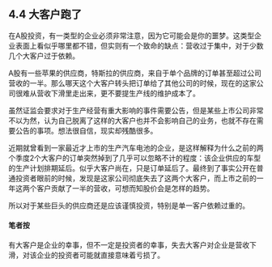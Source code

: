 ## 4.4 大客户跑了
在A股投资，有一类型的企业必须非常注意，因为它可能会是你的噩梦。这类型企业表面上看似乎哪里都不错，但实则有一个致命的缺点：营收过于集中，对于少数几个大客户过于依赖。

A股有一些苹果的供应商，特斯拉的供应商，来自于单个品牌的订单甚至超过公司营收的一半。那么哪天这个大客户转头把订单给了其他公司的时候，现在的这家公司很难从营收下滑里走出来，更不要提生产线的维护成本了。

虽然证监会要求对于生产经营有重大影响的事件需要公告，但是某些上市公司非常不以为然，认为自己脱离了这样的大客户也并不会影响自己的业务，也就不存在需要公告的事项。想法很自信，现实却残酷很多。

近期就曾看到一家最近才上市的生产汽车电池的企业，是这样解释为什么之前的两个季度2个大客户的订单突然掉到了几乎可以忽略不计的程度：该企业供应的车型的生产计划排期延后。似乎大客户尚在，只是订单延后了。最终到了事实公开在普通投资者眼前的时候，发现是这家公司彻底失去了这两个大客户，而上市之前的一年这两个客户贡献了一半的营收，可想而知股价会是怎样的趋势。

所以对于某些巨头的供应商还是应该谨慎投资，特别是单一客户依赖过重的。

#### 笔者按
有大客户是企业的幸事，但不一定是投资者的幸事，失去大客户对企业是营收下滑，对该企业的投资者可能就直接意味着亏损了。
